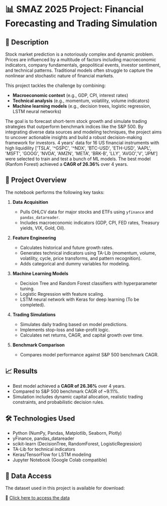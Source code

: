 # 📊 SMAZ 2025 Project: Financial Forecasting and Trading Simulation

## 🧠 Description

Stock market prediction is a notoriously complex and dynamic problem. Prices are influenced by a multitude of factors including macroeconomic indicators, company fundamentals, geopolitical events, investor sentiment, and technical patterns. Traditional models often struggle to capture the nonlinear and stochastic nature of financial markets.

This project tackles the challenge by combining:

- **Macroeconomic context** (e.g., GDP, CPI, interest rates)
- **Technical analysis** (e.g., momentum, volatility, volume indicators)
- **Machine learning models** (e.g., decision trees, logistic regression, LSTM neural networks)

The goal is to forecast short-term stock growth and simulate trading strategies that outperform benchmark indices like the S&P 500. By integrating diverse data sources and modeling techniques, the project aims to uncover actionable insights and build a robust decision-making framework for investors.
4 years' data for 16 US financial instruments with high liquidility ['TSLA', '^GSPC', '^NDX', 'BTC-USD', 'ETH-USD', 'AAPL', 'MSFT', 'GOOG', 'NVDA', 'AMZN', 'META', 'BRK-B', 'LLY', 'AVGO','V', 'JPM'] were selected to train and test a bunch of ML models. The best model (Ranfom Forest) achieved a **CAGR of 26.36%** over 4 years.

## 🚀 Project Overview

The notebook performs the following key tasks:

1. **Data Acquisition**
   - Pulls OHLCV data for major stocks and ETFs using `yfinance` and `pandas_datareader`.
   - Includes macroeconomic indicators (GDP, CPI, FED rates, Treasury yields, VIX, Gold, Oil).

2. **Feature Engineering**
   - Calculates historical and future growth rates.
   - Generates technical indicators using TA-Lib (momentum, volume, volatility, cycle, price transforms, and pattern recognition).
   - Adds categorical and dummy variables for modeling.

3. **Machine Learning Models**
   - Decision Tree and Random Forest classifiers with hyperparameter tuning.
   - Logistic Regression with feature scaling.
   - LSTM neural network with Keras for deep learning (To be completed).

4. **Trading Simulations**
   - Simulates daily trading based on model predictions.
   - Implements stop-loss and take-profit logic.
   - Calculates net returns, CAGR, and capital growth over time.

5. **Benchmark Comparison**
   - Compares model performance against S&P 500 benchmark CAGR.

## 📈 Results

- Best model achieved a **CAGR of 26.36%** over 4 years.
- Compared to S&P 500 benchmark CAGR of ~9.11%.
- Simulation includes dynamic capital allocation, realistic trading constraints, and probabilistic decision rules.

## 🛠️ Technologies Used

- Python (NumPy, Pandas, Matplotlib, Seaborn, Plotly)
- yFinance, pandas_datareader
- scikit-learn (DecisionTree, RandomForest, LogisticRegression)
- TA-Lib for technical indicators
- Keras/TensorFlow for LSTM modeling
- Jupyter Notebook (Google Colab compatible)

## 📂 Data Access

The dataset used in this project is available for download:

🔗 [Click here to access the data](https://drive.google.com/file/d/1T9o24Z9NevrZcl4VHCMb5ZaZEZ7CQU44/view?usp=drive_link)


